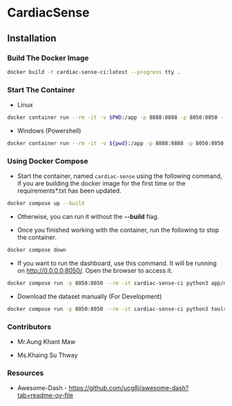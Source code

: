 # CardiacSense

## Installation

### Build The Docker Image

```bash
docker build -t cardiac-sense-ci:latest --progress tty .
```

### Start The Container

* Linux

```bash
docker container run --rm -it -v $PWD:/app -p 8888:8888 -p 8050:8050 --name cardiac-sense cardiac-sense-ci:latest bash
```

* Windows (Powershell)

```bash
docker container run --rm -it -v ${pwd}:/app -p 8888:8888 -p 8050:8050 --name cardiac-sense cardiac-sense-ci:latest bash
```

### Using Docker Compose

* Start the container, named ``cardiac-sense`` using the following command, if you are building the docker image for the first time or the requirements*.txt has been updated.

```bash
docker compose up --build
```

* Otherwise, you can run it without the **--build** flag.

* Once you finished working with the container, run the following to stop the container.

```bash
docker compose down
```

* If you want to run the dashboard, use this command.
It will be running on <http://0.0.0.0:8050/>. Open the browser to access it.

```bash
docker compose run -p 8050:8050 --rm -it cardiac-sense-ci python3 app/main.py
```

* Download the dataset manually (For Development)

```bash
docker compose run -p 8050:8050 --rm -it cardiac-sense-ci python3 tools/dataset_downloader.py
```

### Contributors

- Mr.Aung Khant Maw
* Ms.Khaing Su Thway

### Resources

- Awesome-Dash - <https://github.com/ucg8j/awesome-dash?tab=readme-ov-file>
